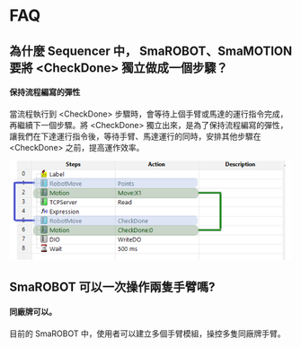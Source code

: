# FAQ

## 為什麼 Sequencer 中， SmaROBOT、SmaMOTION 要將 &lt;CheckDone&gt; 獨立做成一個步驟？

#### 保持流程編寫的彈性

當流程執行到 &lt;CheckDone&gt; 步驟時，會等待上個手臂或馬達的運行指令完成，再繼續下一個步驟。將 &lt;CheckDone&gt; 獨立出來，是為了保持流程編寫的彈性，讓我們在下達運行指令後，等待手臂、馬達運行的同時，安排其他步驟在 &lt;CheckDone&gt; 之前，提高運作效率。

![CheckDone](.gitbook/assets/checkdone_marked.PNG)

## SmaROBOT 可以一次操作兩隻手臂嗎?

#### 同廠牌可以。

目前的 SmaROBOT 中，使用者可以建立多個手臂模組，操控多隻同廠牌手臂。



